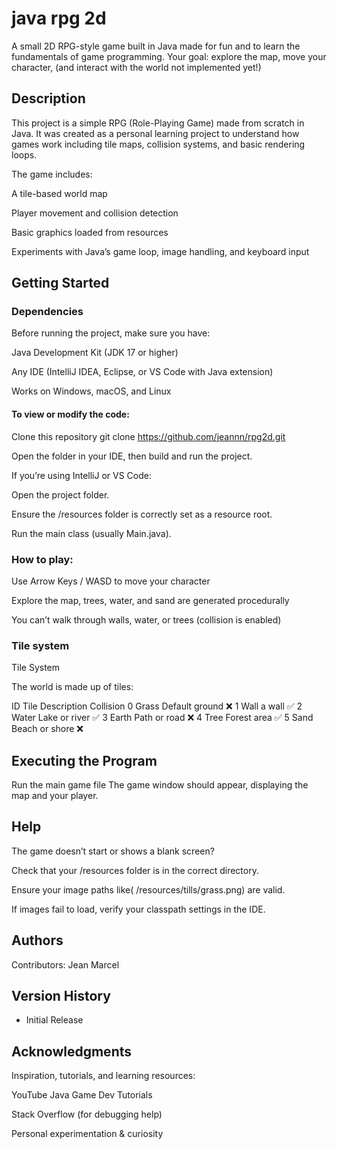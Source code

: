 # java rpg 2d

A small 2D RPG-style game built in Java made for fun and to learn the fundamentals of game programming.
Your goal: explore the map, move your character,  (and interact with the world not implemented yet!)

## Description

This project is a simple RPG (Role-Playing Game) made from scratch in Java.
It was created as a personal learning project to understand how games work including tile maps, collision systems, and basic rendering loops.

The game includes:

A tile-based world map

Player movement and collision detection

Basic graphics loaded from resources

Experiments with Java’s game loop, image handling, and keyboard input

## Getting Started

### Dependencies

Before running the project, make sure you have:

Java Development Kit (JDK 17 or higher)

Any IDE (IntelliJ IDEA, Eclipse, or VS Code with Java extension)

Works on Windows, macOS, and Linux

#### To view or modify the code:

Clone this repository git clone https://github.com/jeannn/rpg2d.git

Open the folder in your IDE, then build and run the project.

If you’re using IntelliJ or VS Code:

Open the project folder.

Ensure the /resources folder is correctly set as a resource root.

Run the main class (usually Main.java).


### How to play:
Use Arrow Keys / WASD to move your character

Explore the map, trees, water, and sand are generated procedurally

You can’t walk through walls, water, or trees (collision is enabled)

### Tile system
Tile System

The world is made up of tiles:

ID	Tile	Description              	Collision
0	  Grass	Default ground	          ❌
1	  Wall	a wall                  	✅
2	  Water	Lake or river	            ✅
3	  Earth	Path or road	            ❌
4	  Tree	Forest area	              ✅
5	  Sand	Beach or shore	          ❌

## Executing the Program

Run the main game file
The game window should appear, displaying the map and your player.

## Help

The game doesn’t start or shows a blank screen?

Check that your /resources folder is in the correct directory.

Ensure your image paths like( /resources/tills/grass.png) are valid.

If images fail to load, verify your classpath settings in the IDE.

## Authors

Contributors: Jean Marcel


## Version History

* Initial Release


## Acknowledgments

Inspiration, tutorials, and learning resources:

YouTube Java Game Dev Tutorials

Stack Overflow (for debugging help)

Personal experimentation & curiosity
